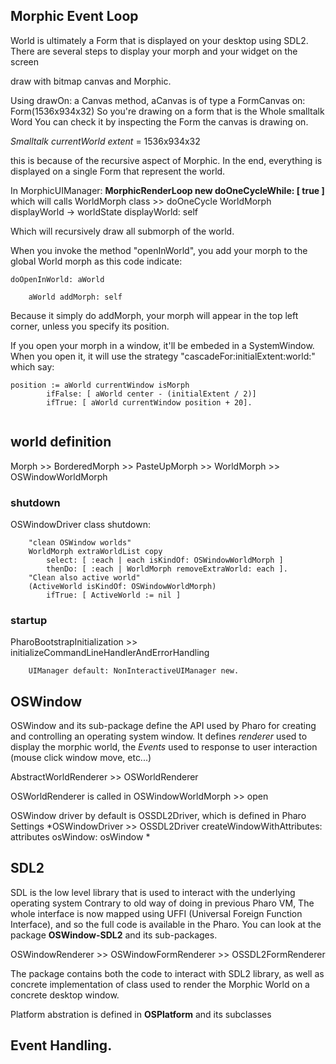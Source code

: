 ## Morphic Event Loop

World is ultimately a Form that is displayed on your desktop using SDL2.
There are several steps to display your morph and your widget on the screen

draw with bitmap canvas and Morphic.

Using drawOn: a Canvas method, 
aCanvas is of type a FormCanvas on: Form(1536x934x32)
So you're drawing on a form that is the Whole smalltalk Word
You can check it by inspecting the Form the canvas is drawing on.

*Smalltalk currentWorld extent* = 1536x934x32

this is because of the recursive aspect of Morphic.
In the end, everything is displayed on a single Form that represent the world.

In MorphicUIManager: **MorphicRenderLoop new doOneCycleWhile: [ true ]**
which will calls WorldMorph class >> doOneCycle
WorldMorph displayWorld -> 	worldState displayWorld: self
    
Which will recursively draw all submorph of the world.
    
    
When you invoke the method "openInWorld", you add your morph to the global World morph
as this code indicate: 
```smalltalk
doOpenInWorld: aWorld

	aWorld addMorph: self
```
Because it simply do addMorph, your morph will appear in the top left corner, unless
you specify its position.

If you open your morph in a window, it'll be embeded in a SystemWindow. When you open it,
it will use the strategy "cascadeFor:initialExtent:world:" which say: 
```smalltalk
position := aWorld currentWindow isMorph 
		ifFalse: [ aWorld center - (initialExtent / 2)]
		ifTrue: [ aWorld currentWindow position + 20].
        
```

## world definition

Morph >> BorderedMorph >> PasteUpMorph >> WorldMorph >> OSWindowWorldMorph

### shutdown
OSWindowDriver class shutdown: 
```smalltalk
	"clean OSWindow worlds"
	WorldMorph extraWorldList copy 
		select: [ :each | each isKindOf: OSWindowWorldMorph ]
		thenDo: [ :each | WorldMorph removeExtraWorld: each ].
	"Clean also active world"
	(ActiveWorld isKindOf: OSWindowWorldMorph)
		ifTrue: [ ActiveWorld := nil ]
```


### startup
PharoBootstrapInitialization >> initializeCommandLineHandlerAndErrorHandling
```smalltalk
	UIManager default: NonInteractiveUIManager new.	
```

## OSWindow
OSWindow and its sub-package define the API used by Pharo for creating and 
controlling an operating system window. It defines *renderer* used to display
the morphic world, the *Events* used to response to user interaction (mouse click
window move, etc...)

AbstractWorldRenderer >> OSWorldRenderer

OSWorldRenderer is called in OSWindowWorldMorph >> open 

OSWindow driver by default is OSSDL2Driver, which is defined in Pharo Settings
*OSWindowDriver >> OSSDL2Driver createWindowWithAttributes: attributes osWindow: osWindow * 

## SDL2

SDL is the low level library that is used to interact with the underlying operating system
Contrary to old way of doing in previous Pharo VM, The whole interface is now mapped
using UFFI (Universal Foreign Function Interface), and so the full code is available
in the Pharo. You can look at the package **OSWindow-SDL2** and its sub-packages.

OSWindowRenderer >> OSWindowFormRenderer >> OSSDL2FormRenderer

The package contains both the code to interact with SDL2 library, as well as
concrete implementation of class used to render the Morphic World on a concrete
desktop window.

Platform abstration is defined in **OSPlatform** and its subclasses


## Event Handling.